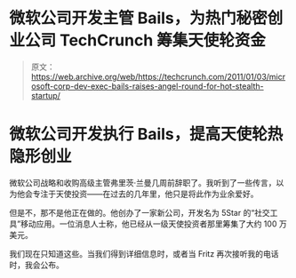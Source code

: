 # 微软公司开发主管 Bails，为热门秘密创业公司 TechCrunch 筹集天使轮资金

> 原文：<https://web.archive.org/web/https://techcrunch.com/2011/01/03/microsoft-corp-dev-exec-bails-raises-angel-round-for-hot-stealth-startup/>

# 微软公司开发执行 Bails，提高天使轮热隐形创业

微软公司战略和收购高级主管弗里茨·兰曼几周前辞职了。我听到了一些传言，以为他会专注于天使投资——在过去的几年里，他只是将此作为业余爱好。

但是不，那不是他正在做的。他创办了一家新公司，开发名为 5Star 的“社交工具”移动应用。一位消息人士称，他已经从一级天使投资者那里筹集了大约 100 万美元。

我们现在只知道这些。当我们得到详细信息时，或者当 Fritz 再次接听我的电话时，我会公布。